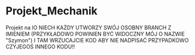 # Projekt_Mechanik
Projekt na IO
NIECH KAŻDY UTWORZY SWÓJ OSOBNY BRANCH Z IMIENIEM (PRZYKŁADOWO POWINIEN BYĆ WIDOCZNY MÓJ O NAZWIE "Szymon") I TAM WRZUCAJCIE KOD ABY NIE NADPISAĆ PRZYPADKOWO CZYJEGOŚ INNEGO KODU!!
